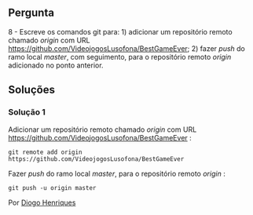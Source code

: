 ## Pergunta

8 - Escreve os comandos git para: 1) adicionar um repositório remoto chamado
_origin_ com URL https://github.com/VideojogosLusofona/BestGameEver; 2) fazer
_push_ do ramo local _master_, com seguimento, para o repositório remoto
_origin_ adicionado no ponto anterior.


## Soluções

### Solução 1

Adicionar um repositório remoto chamado _origin_ com URL 
https://github.com/VideojogosLusofona/BestGameEver :

`git remote add origin https://github.com/VideojogosLusofona/BestGameEver`

Fazer _push_ do ramo local _master_, para o repositório remoto _origin_ :

`git push -u origin master`

Por [Diogo Henriques](https://github.com/diogo-h)
